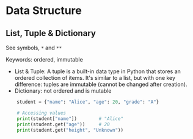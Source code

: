# Data Structure

## List, Tuple & Dictionary

See symbols, `*` and `**`

Keywords: ordered, immutable

- List  & Tuple: A tuple is a built-in data type in Python that stores an ordered collection of items. It's similar to a list, but with one key difference: tuples are immutable (cannot be changed after creation).
- Dictionary: not ordered and is mutable

```python
    student = {"name": "Alice", "age": 20, "grade": "A"}

    # Accessing values
    print(student["name"])        # "Alice"
    print(student.get("age"))     # 20
    print(student.get("height", "Unknown")) 

```